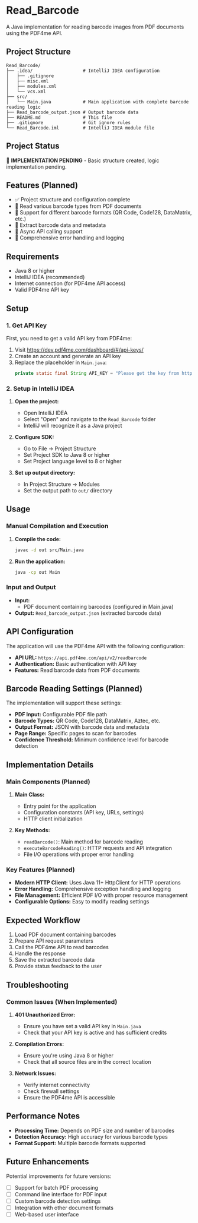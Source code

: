 # Read_Barcode

A Java implementation for reading barcode images from PDF documents using the PDF4me API.

## Project Structure

```
Read_Barcode/
├── .idea/                   # IntelliJ IDEA configuration
│   ├── .gitignore
│   ├── misc.xml
│   ├── modules.xml
│   └── vcs.xml
├── src/
│   └── Main.java            # Main application with complete barcode reading logic
├── Read_barcode_output.json # Output barcode data
├── README.md                # This file
├── .gitignore               # Git ignore rules
└── Read_Barcode.iml         # IntelliJ IDEA module file
```

## Project Status

🚧 **IMPLEMENTATION PENDING** - Basic structure created, logic implementation pending.

## Features (Planned)

- ✅ Project structure and configuration complete
- 🚧 Read various barcode types from PDF documents
- 🚧 Support for different barcode formats (QR Code, Code128, DataMatrix, etc.)
- 🚧 Extract barcode data and metadata
- 🚧 Async API calling support
- 🚧 Comprehensive error handling and logging

## Requirements

- Java 8 or higher
- IntelliJ IDEA (recommended)
- Internet connection (for PDF4me API access)
- Valid PDF4me API key

## Setup

### 1. Get API Key
First, you need to get a valid API key from PDF4me:
1. Visit https://dev.pdf4me.com/dashboard/#/api-keys/
2. Create an account and generate an API key
3. Replace the placeholder in `Main.java`:
   ```java
   private static final String API_KEY = "Please get the key from https://dev.pdf4me.com/dashboard/#/api-keys/";
   ```

### 2. Setup in IntelliJ IDEA

1. **Open the project:**
   - Open IntelliJ IDEA
   - Select "Open" and navigate to the `Read_Barcode` folder
   - IntelliJ will recognize it as a Java project

2. **Configure SDK:**
   - Go to File → Project Structure
   - Set Project SDK to Java 8 or higher
   - Set Project language level to 8 or higher

3. **Set up output directory:**
   - In Project Structure → Modules
   - Set the output path to `out/` directory

## Usage

### Manual Compilation and Execution

1. **Compile the code:**
   ```bash
   javac -d out src/Main.java
   ```

2. **Run the application:**
   ```bash
   java -cp out Main
   ```

### Input and Output

- **Input:** 
  - PDF document containing barcodes (configured in Main.java)
- **Output:** `Read_barcode_output.json` (extracted barcode data)

## API Configuration

The application will use the PDF4me API with the following configuration:
- **API URL:** `https://api.pdf4me.com/api/v2/readbarcode`
- **Authentication:** Basic authentication with API key
- **Features:** Read barcode data from PDF documents

## Barcode Reading Settings (Planned)

The implementation will support these settings:
- **PDF Input:** Configurable PDF file path
- **Barcode Types:** QR Code, Code128, DataMatrix, Aztec, etc.
- **Output Format:** JSON with barcode data and metadata
- **Page Range:** Specific pages to scan for barcodes
- **Confidence Threshold:** Minimum confidence level for barcode detection

## Implementation Details

### Main Components (Planned)

1. **Main Class:**
   - Entry point for the application
   - Configuration constants (API key, URLs, settings)
   - HTTP client initialization

2. **Key Methods:**
   - `readBarcode()`: Main method for barcode reading
   - `executeBarcodeReading()`: HTTP requests and API integration
   - File I/O operations with proper error handling

### Key Features (Planned)

- **Modern HTTP Client:** Uses Java 11+ HttpClient for HTTP operations
- **Error Handling:** Comprehensive exception handling and logging
- **File Management:** Efficient PDF I/O with proper resource management
- **Configurable Options:** Easy to modify reading settings

## Expected Workflow

1. Load PDF document containing barcodes
2. Prepare API request parameters
3. Call the PDF4me API to read barcodes
4. Handle the response
5. Save the extracted barcode data
6. Provide status feedback to the user

## Troubleshooting

### Common Issues (When Implemented)

1. **401 Unauthorized Error:**
   - Ensure you have set a valid API key in `Main.java`
   - Check that your API key is active and has sufficient credits

2. **Compilation Errors:**
   - Ensure you're using Java 8 or higher
   - Check that all source files are in the correct location

3. **Network Issues:**
   - Verify internet connectivity
   - Check firewall settings
   - Ensure the PDF4me API is accessible

## Performance Notes

- **Processing Time:** Depends on PDF size and number of barcodes
- **Detection Accuracy:** High accuracy for various barcode types
- **Format Support:** Multiple barcode formats supported

## Future Enhancements

Potential improvements for future versions:
- [ ] Support for batch PDF processing
- [ ] Command line interface for PDF input
- [ ] Custom barcode detection settings
- [ ] Integration with other document formats
- [ ] Web-based user interface 